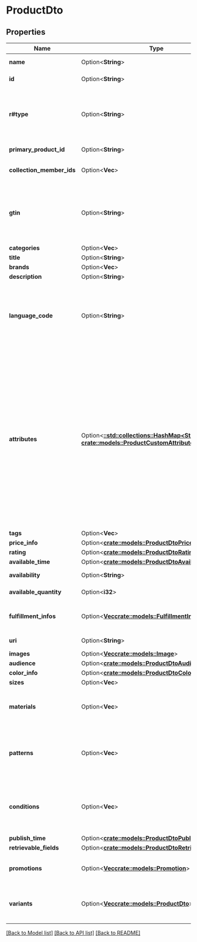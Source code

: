 # ProductDto

## Properties

Name | Type | Description | Notes
------------ | ------------- | ------------- | -------------
**name** | Option<**String**> | Relative path to product in Google Retail system. | [optional]
**id** | Option<**String**> | Product id in Google Retail system. | [optional]
**r#type** | Option<**String**> | Product type. Possible values: PRIMARY, VARIANT. If the product has variant list and the request specifies the variantIds, requested variants will be the first in the response. | [optional]
**primary_product_id** | Option<**String**> | Product ID that is primary in relation to the current one | [optional]
**collection_member_ids** | Option<**Vec<String>**> | The of the collection members when product type is COLLECTION | [optional]
**gtin** | Option<**String**> | Global Trade Item Number can be used by a company to uniquely identify all of its trade items.GTIN defines trade items as products or services that are priced, ordered or invoiced at any point in the supply chain. | [optional]
**categories** | Option<**Vec<String>**> | Product categories (array). | [optional]
**title** | Option<**String**> | Product title. | [optional]
**brands** | Option<**Vec<String>**> | Product brands. | [optional]
**description** | Option<**String**> | Product description. | [optional]
**language_code** | Option<**String**> | Language of the title/description and other string attributes. Use language tags defined by [BCP 47][https://www.rfc-editor.org/rfc/bcp/bcp47.txt]. For product search this field is in use. It defaults to 'en-US' if unset. | [optional]
**attributes** | Option<[**::std::collections::HashMap<String, crate::models::ProductCustomAttribute>**](ProductCustomAttribute.md)> | Highly encouraged. Extra product attributes to be included. For example, for products, this could include the store name, vendor, style, color, etc. These are very strong signals for recommendation model, thus we highly recommend providing the attributes here. Features that can take on one of a limited number of possible values. Two types of features can be set are: Textual features. some examples would be the brand/maker of a product, or country of a customer. Numerical features. Some examples would be the height/weight of a product, or age of a customer.  Max entries count: 200. Length limit of 128 characters. | [optional]
**tags** | Option<**Vec<String>**> | Product tags (array). | [optional]
**price_info** | Option<[**crate::models::ProductDtoPriceInfo**](ProductDto_priceInfo.md)> |  | [optional]
**rating** | Option<[**crate::models::ProductDtoRating**](ProductDto_rating.md)> |  | [optional]
**available_time** | Option<[**crate::models::ProductDtoAvailableTime**](ProductDto_availableTime.md)> |  | [optional]
**availability** | Option<**String**> | The online availability of the product. Default to IN_STOCK | [optional]
**available_quantity** | Option<**i32**> | The available quantity of the item. | [optional]
**fulfillment_infos** | Option<[**Vec<crate::models::FulfillmentInfo>**](FulfillmentInfo.md)> | Fulfillment information, such as the store IDs for in-store pickup or region IDs for different shipping methods. | [optional]
**uri** | Option<**String**> | Link to the appropriate product. | [optional]
**images** | Option<[**Vec<crate::models::Image>**](Image.md)> | Product Image. | [optional]
**audience** | Option<[**crate::models::ProductDtoAudience**](ProductDto_audience.md)> |  | [optional]
**color_info** | Option<[**crate::models::ProductDtoColorInfo**](ProductDto_colorInfo.md)> |  | [optional]
**sizes** | Option<**Vec<String>**> | Product sizes (array). | [optional]
**materials** | Option<**Vec<String>**> | The material of the product. For example, 'leather', 'wooden'. A maximum of 20 values are allowed. Length limit of 128 characters | [optional]
**patterns** | Option<**Vec<String>**> | The pattern or graphic print of the product. For example, 'striped', 'polka dot', 'paisley'. A maximum of 20 values are allowed per product. Length limit of 128 characters. | [optional]
**conditions** | Option<**Vec<String>**> | The condition of the product. Strongly encouraged to use the standardvalues: 'new', 'refurbished', 'used'. A maximum of 5 values are allowed per product. Length limit of 128 characters. | [optional]
**publish_time** | Option<[**crate::models::ProductDtoPublishTime**](ProductDto_publishTime.md)> |  | [optional]
**retrievable_fields** | Option<[**crate::models::ProductDtoRetrievableFields**](ProductDto_retrievableFields.md)> |  | [optional]
**promotions** | Option<[**Vec<crate::models::Promotion>**](Promotion.md)> | The promotions applied to the product. A maximum of 10 values are allowed per product. | [optional]
**variants** | Option<[**Vec<crate::models::ProductDto>**](ProductDto.md)> | If the product has variant list and the request specifies the variantIds, requested variants will be the first in the response. | [optional]

[[Back to Model list]](../README.md#documentation-for-models) [[Back to API list]](../README.md#documentation-for-api-endpoints) [[Back to README]](../README.md)


